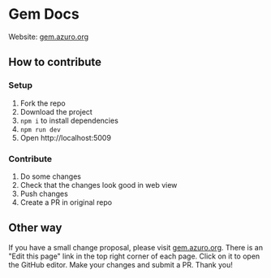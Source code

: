 # Gem Docs

Website: [gem.azuro.org](https://gem.azuro.org)


## How to contribute

### Setup

1. Fork the repo
2. Download the project
3. `npm i` to install dependencies
4. `npm run dev`
5. Open http://localhost:5009

### Contribute

1. Do some changes
2. Check that the changes look good in web view
3. Push changes
4. Create a PR in original repo


## Other way

If you have a small change proposal, please visit [gem.azuro.org](https://gem.azuro.org). There is an "Edit this page" link in the top right corner of each page. Click on it to open the GitHub editor. Make your changes and submit a PR. Thank you!
